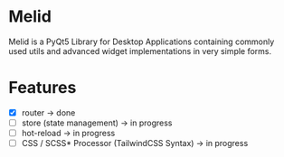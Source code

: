 # Melid

Melid is a PyQt5 Library for Desktop Applications containing commonly used utils and advanced widget implementations in very simple forms.

# Features

- [x] router -> done
- [ ] store (state management) -> in progress
- [ ] hot-reload -> in progress
- [ ] CSS / SCSS\* Processor (TailwindCSS Syntax) -> in progress
